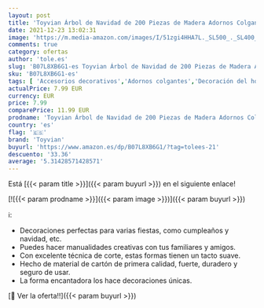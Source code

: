 ```yaml
---
layout: post
title: 'Toyvian Árbol de Navidad de 200 Piezas de Madera Adornos Colgantes de Navidad'
date: 2021-12-23 13:02:31
image: 'https://m.media-amazon.com/images/I/51zgi4HHA7L._SL500_._SL400_.jpg'
comments: true
category: ofertas
author: 'tole.es'
slug: 'B07L8XB6G1-es Toyvian Árbol de Navidad de 200 Piezas de Madera Adornos...'
sku: 'B07L8XB6G1-es'
tags: [ 'Accesorios decorativos','Adornos colgantes','Decoración del hogar','Hogar y cocina','navidad','toyvian', ]
actualPrice: 7.99 EUR
currency: EUR
price: 7.99
comparePrice: 11.99 EUR
prodname: 'Toyvian Árbol de Navidad de 200 Piezas de Madera Adornos Colgantes de Navidad'
country: 'es'
flag: '🇪🇸'
brand: 'Toyvian'
buyurl: 'https://www.amazon.es/dp/B07L8XB6G1/?tag=tolees-21'
descuento: '33.36'
average: '5.31428571428571'
---
```


Está [{{< param title >}}]({{< param buyurl >}}) en el siguiente enlace!

[![{{< param prodname >}}]({{< param image >}})]({{< param buyurl >}})

ℹ️:

- Decoraciones perfectas para varias fiestas, como cumpleaños y navidad, etc.
- Puedes hacer manualidades creativas con tus familiares y amigos.
- Con excelente técnica de corte, estas formas tienen un tacto suave.
- Hecho de material de cartón de primera calidad, fuerte, duradero y seguro de usar.
- La forma encantadora los hace decoraciones únicas.

[🛒 Ver la oferta!!]({{< param buyurl >}})
